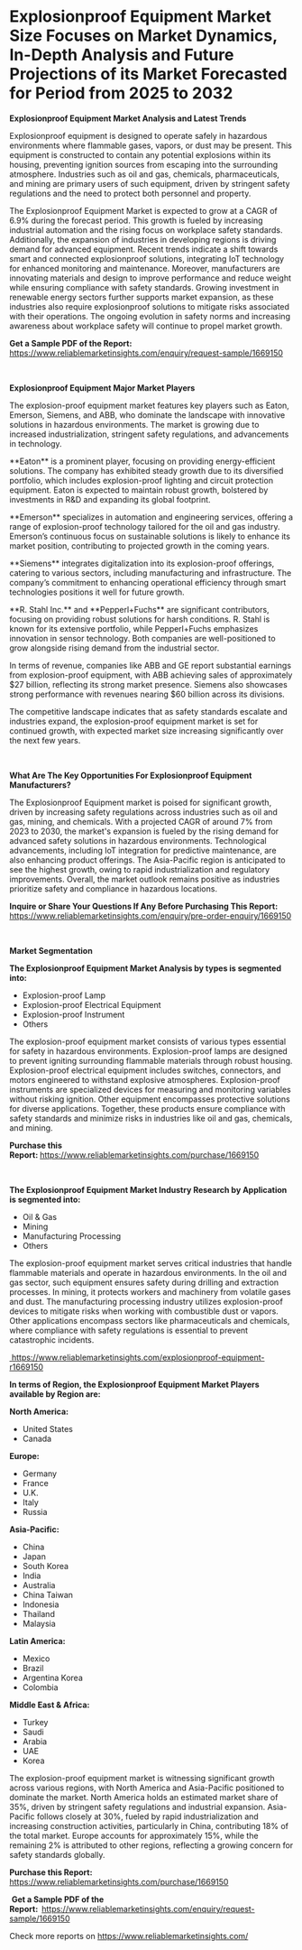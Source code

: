 <p><h1>Explosionproof Equipment Market Size Focuses on Market Dynamics, In-Depth Analysis and Future Projections of its Market Forecasted for Period from 2025 to 2032</h1></p><p><strong>Explosionproof Equipment Market Analysis and Latest Trends</strong></p>
<p><p>Explosionproof equipment is designed to operate safely in hazardous environments where flammable gases, vapors, or dust may be present. This equipment is constructed to contain any potential explosions within its housing, preventing ignition sources from escaping into the surrounding atmosphere. Industries such as oil and gas, chemicals, pharmaceuticals, and mining are primary users of such equipment, driven by stringent safety regulations and the need to protect both personnel and property.</p><p>The Explosionproof Equipment Market is expected to grow at a CAGR of 6.9% during the forecast period. This growth is fueled by increasing industrial automation and the rising focus on workplace safety standards. Additionally, the expansion of industries in developing regions is driving demand for advanced equipment. Recent trends indicate a shift towards smart and connected explosionproof solutions, integrating IoT technology for enhanced monitoring and maintenance. Moreover, manufacturers are innovating materials and design to improve performance and reduce weight while ensuring compliance with safety standards. Growing investment in renewable energy sectors further supports market expansion, as these industries also require explosionproof solutions to mitigate risks associated with their operations. The ongoing evolution in safety norms and increasing awareness about workplace safety will continue to propel market growth.</p></p>
<p><strong>Get a Sample PDF of the Report:&nbsp;</strong> <a href="https://www.reliablemarketinsights.com/enquiry/request-sample/1669150?utm_campaign=2176&utm_medium=2&utm_source=Github&utm_content=ia&utm_term=17022025&utm_id=explosionproof-equipment">https://www.reliablemarketinsights.com/enquiry/request-sample/1669150</a></p>
<p>&nbsp;</p>
<p><strong>Explosionproof Equipment Major Market Players</strong></p>
<p><p>The explosion-proof equipment market features key players such as Eaton, Emerson, Siemens, and ABB, who dominate the landscape with innovative solutions in hazardous environments. The market is growing due to increased industrialization, stringent safety regulations, and advancements in technology.</p><p>**Eaton** is a prominent player, focusing on providing energy-efficient solutions. The company has exhibited steady growth due to its diversified portfolio, which includes explosion-proof lighting and circuit protection equipment. Eaton is expected to maintain robust growth, bolstered by investments in R&D and expanding its global footprint.</p><p>**Emerson** specializes in automation and engineering services, offering a range of explosion-proof technology tailored for the oil and gas industry. Emerson’s continuous focus on sustainable solutions is likely to enhance its market position, contributing to projected growth in the coming years.</p><p>**Siemens** integrates digitalization into its explosion-proof offerings, catering to various sectors, including manufacturing and infrastructure. The company’s commitment to enhancing operational efficiency through smart technologies positions it well for future growth.</p><p>**R. Stahl Inc.** and **Pepperl+Fuchs** are significant contributors, focusing on providing robust solutions for harsh conditions. R. Stahl is known for its extensive portfolio, while Pepperl+Fuchs emphasizes innovation in sensor technology. Both companies are well-positioned to grow alongside rising demand from the industrial sector.</p><p>In terms of revenue, companies like ABB and GE report substantial earnings from explosion-proof equipment, with ABB achieving sales of approximately $27 billion, reflecting its strong market presence. Siemens also showcases strong performance with revenues nearing $60 billion across its divisions.</p><p>The competitive landscape indicates that as safety standards escalate and industries expand, the explosion-proof equipment market is set for continued growth, with expected market size increasing significantly over the next few years.</p></p>
<p>&nbsp;</p>
<p><strong>What Are The Key Opportunities For Explosionproof Equipment Manufacturers?</strong></p>
<p><p>The Explosionproof Equipment market is poised for significant growth, driven by increasing safety regulations across industries such as oil and gas, mining, and chemicals. With a projected CAGR of around 7% from 2023 to 2030, the market's expansion is fueled by the rising demand for advanced safety solutions in hazardous environments. Technological advancements, including IoT integration for predictive maintenance, are also enhancing product offerings. The Asia-Pacific region is anticipated to see the highest growth, owing to rapid industrialization and regulatory improvements. Overall, the market outlook remains positive as industries prioritize safety and compliance in hazardous locations.</p></p>
<p><strong>Inquire or Share Your Questions If Any Before Purchasing This Report:</strong> <a href="https://www.reliablemarketinsights.com/enquiry/pre-order-enquiry/1669150?utm_campaign=2176&utm_medium=2&utm_source=Github&utm_content=ia&utm_term=17022025&utm_id=explosionproof-equipment">https://www.reliablemarketinsights.com/enquiry/pre-order-enquiry/1669150</a></p>
<p>&nbsp;</p>
<p><strong>Market Segmentation</strong></p>
<p><strong>The Explosionproof Equipment Market Analysis by types is segmented into:</strong></p>
<p><ul><li>Explosion-proof Lamp</li><li>Explosion-proof Electrical Equipment</li><li>Explosion-proof Instrument</li><li>Others</li></ul></p>
<p><p>The explosion-proof equipment market consists of various types essential for safety in hazardous environments. Explosion-proof lamps are designed to prevent igniting surrounding flammable materials through robust housing. Explosion-proof electrical equipment includes switches, connectors, and motors engineered to withstand explosive atmospheres. Explosion-proof instruments are specialized devices for measuring and monitoring variables without risking ignition. Other equipment encompasses protective solutions for diverse applications. Together, these products ensure compliance with safety standards and minimize risks in industries like oil and gas, chemicals, and mining.</p></p>
<p><strong>Purchase this Report:&nbsp;</strong><a href="https://www.reliablemarketinsights.com/purchase/1669150?utm_campaign=2176&utm_medium=2&utm_source=Github&utm_content=ia&utm_term=17022025&utm_id=explosionproof-equipment">https://www.reliablemarketinsights.com/purchase/1669150</a></p>
<p>&nbsp;</p>
<p><strong>The Explosionproof Equipment Market Industry Research by Application is segmented into:</strong></p>
<p><ul><li>Oil & Gas</li><li>Mining</li><li>Manufacturing Processing</li><li>Others</li></ul></p>
<p><p>The explosion-proof equipment market serves critical industries that handle flammable materials and operate in hazardous environments. In the oil and gas sector, such equipment ensures safety during drilling and extraction processes. In mining, it protects workers and machinery from volatile gases and dust. The manufacturing processing industry utilizes explosion-proof devices to mitigate risks when working with combustible dust or vapors. Other applications encompass sectors like pharmaceuticals and chemicals, where compliance with safety regulations is essential to prevent catastrophic incidents.</p></p>
<p><a href="https://www.reliablemarketinsights.com/explosionproof-equipment-r1669150?utm_campaign=2176&utm_medium=2&utm_source=Github&utm_content=ia&utm_term=17022025&utm_id=explosionproof-equipment">&nbsp;https://www.reliablemarketinsights.com/explosionproof-equipment-r1669150</a></p>
<p><strong>In terms of Region, the Explosionproof Equipment Market Players available by Region are:</strong></p>
<p>
    <p> <strong> North America: </strong>
        <ul>
            <li>United States</li>
            <li>Canada</li>
        </ul>
        </p> 
    <p> <strong> Europe: </strong>
        <ul>
            <li>Germany</li>
            <li>France</li>
            <li>U.K.</li>
            <li>Italy</li>
            <li>Russia</li>
        </ul>
        </p> 
    <p> <strong> Asia-Pacific: </strong>
        <ul>
            <li>China</li>
            <li>Japan</li>
            <li>South Korea</li>
            <li>India</li>
            <li>Australia</li>
            <li>China Taiwan</li>
            <li>Indonesia</li>
            <li>Thailand</li>
            <li>Malaysia</li>
        </ul>
        </p> 
    <p> <strong> Latin America: </strong>
        <ul>
            <li>Mexico</li>
            <li>Brazil</li>
            <li>Argentina Korea</li>
            <li>Colombia</li>
        </ul>
        </p> 
    <p> <strong> Middle East & Africa: </strong>
        <ul>
            <li>Turkey</li>
            <li>Saudi</li>
            <li>Arabia</li>
            <li>UAE</li>
            <li>Korea</li>
        </ul>
    </p>
    </p>
<p><p>The explosion-proof equipment market is witnessing significant growth across various regions, with North America and Asia-Pacific positioned to dominate the market. North America holds an estimated market share of 35%, driven by stringent safety regulations and industrial expansion. Asia-Pacific follows closely at 30%, fueled by rapid industrialization and increasing construction activities, particularly in China, contributing 18% of the total market. Europe accounts for approximately 15%, while the remaining 2% is attributed to other regions, reflecting a growing concern for safety standards globally.</p></p>
<p><strong>Purchase this Report: </strong><a href="https://www.reliablemarketinsights.com/purchase/1669150?utm_campaign=2176&utm_medium=2&utm_source=Github&utm_content=ia&utm_term=17022025&utm_id=explosionproof-equipment">https://www.reliablemarketinsights.com/purchase/1669150</a></p>
<p>&nbsp;<strong>Get a Sample PDF of the Report:&nbsp;&nbsp;</strong><a href="https://www.reliablemarketinsights.com/enquiry/request-sample/1669150?utm_campaign=2176&utm_medium=2&utm_source=Github&utm_content=ia&utm_term=17022025&utm_id=explosionproof-equipment">https://www.reliablemarketinsights.com/enquiry/request-sample/1669150</a></p>
<p><strong></strong></p>
<p>Check more reports on <a href="https://www.reliablemarketinsights.com/?utm_campaign=2176&utm_medium=2&utm_source=Github&utm_content=ia&utm_term=17022025&utm_id=explosionproof-equipment">https://www.reliablemarketinsights.com/</a></p>